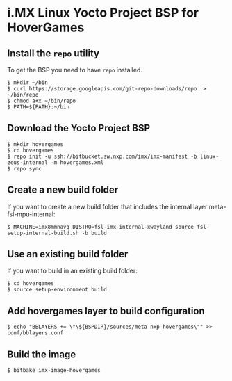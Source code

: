 i.MX Linux Yocto Project BSP for HoverGames
===========================================

Install the `repo` utility
--------------------------

To get the BSP you need to have `repo` installed.

```
$ mkdir ~/bin
$ curl https://storage.googleapis.com/git-repo-downloads/repo  > ~/bin/repo
$ chmod a+x ~/bin/repo
$ PATH=${PATH}:~/bin
```

Download the Yocto Project BSP
------------------------------

```
$ mkdir hovergames
$ cd hovergames
$ repo init -u ssh://bitbucket.sw.nxp.com/imx/imx-manifest -b linux-zeus-internal -m hovergames.xml
$ repo sync
```

Create a new build folder
-------------------------

If you want to create a new build folder that includes the internal layer meta-fsl-mpu-internal:
```
$ MACHINE=imx8mmnavq DISTRO=fsl-imx-internal-xwayland source fsl-setup-internal-build.sh -b build
```

Use an existing build folder
----------------------------

If you want to build in an existing build folder:

```
$ cd hovergames
$ source setup-environment build
```

Add hovergames layer to build configuration
-------------------------------------------

```
$ echo "BBLAYERS += \"\${BSPDIR}/sources/meta-nxp-hovergames\"" >> conf/bblayers.conf 
```

Build the image
---------------

```
$ bitbake imx-image-hovergames
```
